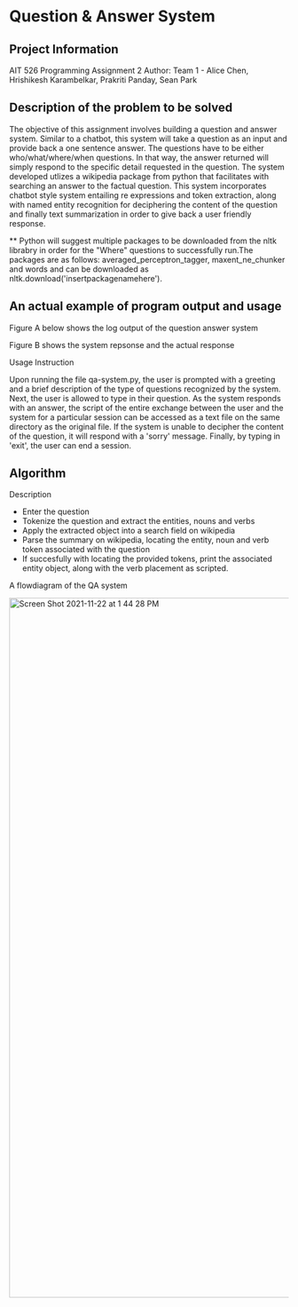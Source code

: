 # Question & Answer System

## Project Information

AIT 526
Programming Assignment 2
Author: Team 1 - Alice Chen, Hrishikesh Karambelkar, Prakriti Panday, Sean Park

## Description of the problem to be solved

The objective of this assignment involves building a question and answer system. Similar to a chatbot, this system will take a question as an input and provide back a one sentence answer. The questions have to be either who/what/where/when questions. In that way, the answer returned will simply respond to the specific detail requested in the question. The system developed utlizes a wikipedia package from python that facilitates with searching an answer to the factual question. This system incorporates chatbot style system entailing re expressions and token extraction, along with named entity recognition for deciphering the content of the question and finally text summarization in order to give back a user friendly response.

** Python will suggest multiple packages to be downloaded from the nltk librabry in order for the "Where" questions to successfully run.The packages are as follows:  averaged_perceptron_tagger, maxent_ne_chunker and words and can be downloaded as nltk.download('insertpackagenamehere'). 


## An actual example of program output and usage

Figure A below shows the log output of the question answer system

Figure B shows the system repsonse and the actual response

Usage Instruction

Upon running the file qa-system.py, the user is prompted with a greeting and a brief description of the type of questions recognized by the system. Next, the user is allowed to type in their question. As the system responds with an answer, the script of the entire exchange between the user and the system for a particular session can be accessed as a text file on the same directory as the original file. If the system is unable to decipher the content of the question, it will respond with a 'sorry' message. Finally, by typing in 'exit', the user can end a session. 



## Algorithm 

Description

* Enter the question
* Tokenize the question and extract the entities, nouns and verbs
* Apply the extracted object into a search field on wikipedia
* Parse the summary on wikipedia, locating the entity, noun and verb token associated with the question
* If succesfully with locating the provided tokens, print the associated entity object, along with the verb placement as scripted.


A flowdiagram of the QA system


<img width="1261" alt="Screen Shot 2021-11-22 at 1 44 28 PM" src="https://user-images.githubusercontent.com/90986120/142917702-1fa8bc97-3dcb-4678-826f-2efdce0c4626.png">
